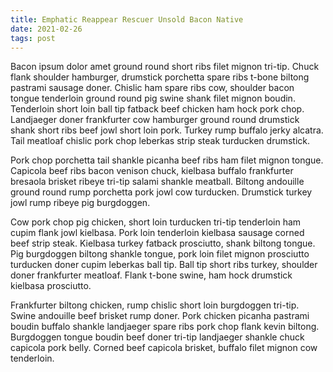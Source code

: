 ```yaml
---
title: Emphatic Reappear Rescuer Unsold Bacon Native
date: 2021-02-26
tags: post
---
```


Bacon ipsum dolor amet ground round short ribs filet mignon tri-tip.  Chuck flank shoulder hamburger, drumstick porchetta spare ribs t-bone biltong pastrami sausage doner.  Chislic ham spare ribs cow, shoulder bacon tongue tenderloin ground round pig swine shank filet mignon boudin.  Tenderloin short loin ball tip fatback beef chicken ham hock pork chop.  Landjaeger doner frankfurter cow hamburger ground round drumstick shank short ribs beef jowl short loin pork.  Turkey rump buffalo jerky alcatra.  Tail meatloaf chislic pork chop leberkas strip steak turducken drumstick.

Pork chop porchetta tail shankle picanha beef ribs ham filet mignon tongue.  Capicola beef ribs bacon venison chuck, kielbasa buffalo frankfurter bresaola brisket ribeye tri-tip salami shankle meatball.  Biltong andouille ground round rump porchetta pork jowl cow turducken.  Drumstick turkey jowl rump ribeye pig burgdoggen.

Cow pork chop pig chicken, short loin turducken tri-tip tenderloin ham cupim flank jowl kielbasa.  Pork loin tenderloin kielbasa sausage corned beef strip steak.  Kielbasa turkey fatback prosciutto, shank biltong tongue.  Pig burgdoggen biltong shankle tongue, pork loin filet mignon prosciutto turducken doner cupim leberkas ball tip.  Ball tip short ribs turkey, shoulder doner frankfurter meatloaf.  Flank t-bone swine, ham hock drumstick kielbasa prosciutto.

Frankfurter biltong chicken, rump chislic short loin burgdoggen tri-tip.  Swine andouille beef brisket rump doner.  Pork chicken picanha pastrami boudin buffalo shankle landjaeger spare ribs pork chop flank kevin biltong.  Burgdoggen tongue boudin beef doner tri-tip landjaeger shankle chuck capicola pork belly.  Corned beef capicola brisket, buffalo filet mignon cow tenderloin.